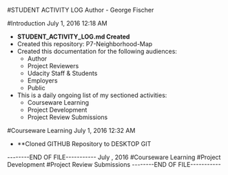 #STUDENT ACTIVITY LOG
Author - George Fischer

#Introduction
July 1, 2016
12:18 AM
- **STUDENT_ACTIVITY_LOG.md Created**
- Created this repository: P7-Neighborhood-Map
- Created this documentation for the following audiences:
  - Author
  - Project Reviewers 
  - Udacity Staff & Students
  - Employers
  - Public
- This is a daily ongoing list of my sectioned activities:
  - Courseware Learning
  - Project Development
  - Project Review Submissions

#Courseware Learning
July 1, 2016
12:32 AM
- **Cloned GITHUB Repository to DESKTOP GIT



--------END OF FILE-----------
July , 2016
#Courseware Learning
#Project Development
#Project Review Submissions
--------END OF FILE-----------
